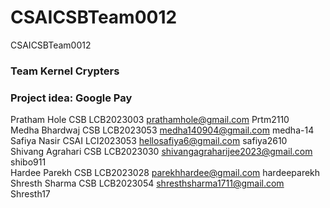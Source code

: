 # CSAICSBTeam0012
CSAICSBTeam0012

### Team Kernel Crypters
### Project idea: Google Pay

Pratham Hole CSB LCB2023003 prathamhole@gmail.com Prtm2110<br>
Medha Bhardwaj CSB LCB2023053 medha140904@gmail.com medha-14<br>
Safiya Nasir CSAI LCI2023053 hellosafiya6@gmail.com safiya2610<br>
Shivang Agrahari CSB LCB2023030 shivangagraharijee2023@gmail.com shibo911<br>
Hardee Parekh CSB LCB2023028 parekhhardee@gmail.com hardeeparekh<br>
Shresth Sharma CSB LCB2023054 shresthsharma1711@gmail.com Shresth17<br>
